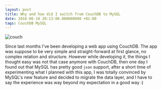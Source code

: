 ```yaml
---
layout: post
title: Why and how did I switch from CouchDB to MySQL
date: 2016-06-18 20:13:00.000000000 +01:00
tags: CouchDB MySQL
---
```


![couch](https://path_to_left_couch_image.jpg)

Since last months I've been developing a web app using CouchDB. The app was
suppose to be very simple and straight-forward at first glance, no complex
relation and structure. However while developing it, the things I thought easy
was not that case anymore with CouchDB, then one day I found out that MySQL has
pretty good `json` support, after a short time of experimenting what I planned
with this app, I was totally convinced by MySQL's new feature and decided to
migrate the data layer, and I have to say the experience was way beyond my
expectation in a good way :)
